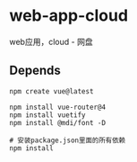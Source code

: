 # web-app-cloud

web应用，cloud - 网盘

## Depends

```shell
npm create vue@latest

npm install vue-router@4
npm install vuetify
npm install @mdi/font -D
```

```shell
# 安装package.json里面的所有依赖
npm install
```
